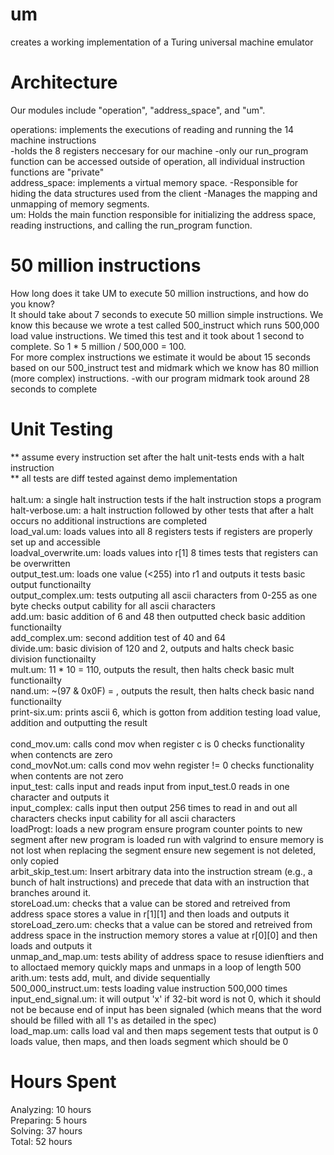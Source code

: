 # um
creates a working implementation of a Turing universal machine emulator

# Architecture
Our modules include "operation", "address_space", and "um". <br />

operations: implements the executions of reading and running the 14 machine 
                instructions <br />
        -holds the 8 registers neccesary for our machine
        -only our run_program function can be 
        accessed outside of operation, all individual instruction
        functions are "private"
<br />
address_space: implements a virtual memory space. 
        -Responsible for hiding the data structures used from the client
        -Manages the mapping and unmapping of memory segments.
<br />
um: Holds the main function responsible for initializing the address space, 
        reading instructions, and calling the run_program function.
        
# 50 million instructions
How long does it take UM to execute 50 million instructions, and how do 
you know? 
<br />
It should take about 7 seconds to execute 50 million simple instructions.
We know this because we wrote a test called 500_instruct which runs 500,000 
load value instructions. We timed this test and it took about 1 second to 
complete. So 1 * 5 million / 500,000 = 100. 
<br />
For more complex instructions we estimate it would be about 15 seconds based 
on our 500_instruct test and midmark which we know has 80 million (more 
complex) instructions.
        -with our program midmark took around 28 seconds to complete

# Unit Testing
   ** assume every instruction set after the halt unit-tests ends with a halt
           instruction 
          <br />
   ** all tests are diff tested against demo implementation
<br />
<br />halt.um: a single halt instruction
        tests if the halt instruction stops a program
<br />halt-verbose.um: a halt instruction followed by other
        tests that after a halt occurs no additional instructions are completed
<br />load_val.um: loads values into all 8 registers
        tests if registers are properly set up and accessible
<br />loadval_overwrite.um: loads values into r[1] 8 times
        tests that registers can be overwritten
<br />output_test.um: loads one value (<255) into r1 and outputs it
        tests basic output functionailty
<br />output_complex.um: tests outputing all ascii characters from 0-255 as one byte
        checks output cability for all ascii characters
<br />add.um: basic addition of 6 and 48 then outputted
        check basic addition functionailty
<br />add_complex.um:
        second addition test of 40 and 64
<br />divide.um: basic division of 120 and 2, outputs and halts
    check basic division functionailty
<br />mult.um: 11 * 10 = 110, outputs the result, then halts
        check basic mult functionailty
<br />nand.um: ~(97 & 0x0F) = , outputs the result, then halts
        check basic nand functionailty
<br />print-six.um: prints ascii 6, which is gotton from addition
        testing load value, addition and outputting the result   
<br />cond_mov.um: calls cond mov when register c is 0
        checks functionality when contencts are zero
<br />cond_movNot.um: calls cond mov wehn register != 0
        checks functionality when contents are not zero
<br />input_test: calls input and reads input from input_test.0
        reads in one character and outputs it
<br />input_complex: calls input then output 256 times to read in and out all
                 characters
        checks input cability for all ascii characters
<br />loadProgt: loads a new program 
        ensure program counter points to new segment after new program is 
                loaded run with valgrind to ensure memory is not lost when 
                replacing the segment
        ensure new segement is not deleted, only copied
<br />arbit_skip_test.um: Insert arbitrary data into the instruction stream (e.g.,
        a bunch of halt instructions) and precede that data with an 
        instruction that branches around it.
<br />storeLoad.um: checks that a value can be stored and retreived from 
                address space
        stores a value in r[1][1] and then loads and outputs it
<br />storeLoad_zero.um: checks that a value can be stored and retreived from 
                address space in the instruction memory
        stores a value at r[0][0] and then loads and outputs it
<br />unmap_and_map.um: tests ability of address space to resuse idienftiers and
                to alloctaed memory quickly
        maps and unmaps in a loop of length 500
<br />arith.um: 
        tests add, mult, and divide sequentially
<br />500_000_instruct.um:
        tests loading value instruction 500,000 times
<br />input_end_signal.um:
        it will output 'x' if 32-bit word is not 0, which it should
        not be because end of input has been signaled (which means
        that the word should be filled with all 1's as detailed in
        the spec)
<br />load_map.um: calls load val and then maps segement
        tests that output is 0 
        loads value, then maps, and then loads
        segment which should be 0

# Hours Spent
Analyzing: 10 hours
<br />Preparing: 5 hours
<br />Solving: 37 hours
<br />Total: 52 hours
